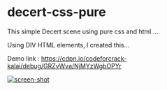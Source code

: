 # decert-css-pure
This simple Decert scene using pure css and html.....

Using DIV HTML elements, I created this...

Demo link : https://cdpn.io/codeforcrack-kalai/debug/GRZyWva/NjMYzWgbOPYr

<a href="https://ibb.co/9T2MQDh"><img src="https://i.ibb.co/T8RC9f1/screen-shot.png" alt="screen-shot" border="0"></a>

